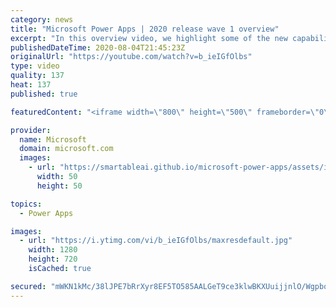 ```yaml
---
category: news
title: "Microsoft Power Apps | 2020 release wave 1 overview"
excerpt: "In this overview video, we highlight some of the new capabilities included in the latest update to Microsoft Power Apps.      Here are the capabilities covered:     UI enhancements       • Save is always visible       • Chart formatting  Grid user experience enhancements       • Conditional search  "
publishedDateTime: 2020-08-04T21:45:23Z
originalUrl: "https://youtube.com/watch?v=b_ieIGfOlbs"
type: video
quality: 137
heat: 137
published: true

featuredContent: "<iframe width=\"800\" height=\"500\" frameborder=\"0\" src=\"https://www.youtube.com/embed/b_ieIGfOlbs\" allow=\"accelerometer; autoplay; encrypted-media; gyroscope; picture-in-picture\" allowfullscreen></iframe>"

provider:
  name: Microsoft
  domain: microsoft.com
  images:
    - url: "https://smartableai.github.io/microsoft-power-apps/assets/images/organizations/microsoft.com-50x50.jpg"
      width: 50
      height: 50

topics:
  - Power Apps

images:
  - url: "https://i.ytimg.com/vi/b_ieIGfOlbs/maxresdefault.jpg"
    width: 1280
    height: 720
    isCached: true

secured: "mWKN1kMc/38lJPE7bRrXyr8EF5TO585AALGeT9ce3klwBKXUuijjnlO/Wgpbq1D6Udjw0CJas+i2nA7zsbxmcew296HGFUpS9kdVQJW5c61ap6uBRNKCwUFO8dgebyomI6CBc7ySew8X0IZFQzg++4IxXGVWJ3YVlU/euSR5AH+ByFMRmPCEuWk9jbkQX+WfjSn8e6h1Vn6EXmEJc1CU5fb+UwpEqGUx8kcbXtsTyiDCSd2J2aHqGBlC9Ik97ORm1vRdqheJsXEVBdXiCfIKUzKtWctM9ZpUwRiUc3n3KRE2JwumAwzAdm5wfTKyYRITEnfOCUWuP17MMvqvNnMb0QllD6cBFL3lcxLtLlQkJgRl3bGImDBjRnwAKGn6urTz9ruYrBBm3rf/lcQb9D/hSmiz9JQTawZqkNSvLkuw6EUEVaG8MucjmAs+OWVf8ERN;h1g4yPcw1hra6hy+H9a3HQ=="
---
```


